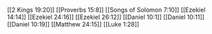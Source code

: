 [[2 Kings 19:20]]
[[Proverbs 15:8]]
[[Songs of Solomon 7:10]]
[[Ezekiel 14:14]]
[[Ezekiel 24:16]]
[[Ezekiel 26:12]]
[[Daniel 10:1]]
[[Daniel 10:11]]
[[Daniel 10:19]]
[[Matthew 24:15]]
[[Luke 1:28]]
